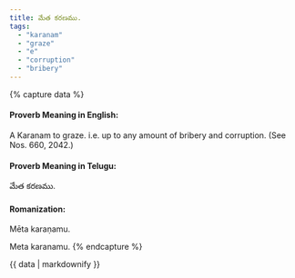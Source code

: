 ```yaml
---
title: మేత కరణము.
tags:
  - "karanam"
  - "graze"
  - "e"
  - "corruption"
  - "bribery"
---
```


{% capture data %}
#### Proverb Meaning in English:
A Karanam to graze.
i.e. up to any amount of bribery and corruption.
(See Nos. 660, 2042.)

#### Proverb Meaning in Telugu:
మేత కరణము.

#### Romanization:
Mēta karaṇamu.

Meta karanamu.
{% endcapture %}

{{ data | markdownify }}

